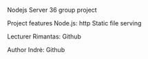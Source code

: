 Nodejs Server
36 group project

Project features
Node.js: http
Static file serving

Lecturer
Rimantas: Github

Author
Indrė: Github
